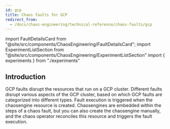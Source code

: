 ```yaml
---
id: gcp
title: Chaos faults for GCP
redirect_from:
  - /docs/chaos-engineering/technical-reference/chaos-faults/gcp
---
```


<!-- Import statement for Custom Components -->

import FaultDetailsCard from "@site/src/components/ChaosEngineering/FaultDetailsCard";
import ExperimentListSection from "@site/src/components/ChaosEngineering/ExperimentListSection"
import { experiments } from "./experiments"

<!-- Heading Description -->

## Introduction

GCP faults disrupt the resources that run on a GCP cluster. Different faults disrupt various aspects of the GCP cluster, based on which GCP faults are categorized into different types.
Fault execution is triggered when the chaosengine resource is created. Chaosengines are embedded within the steps of a chaos fault, but you can also create the chaosengine manually, and the chaos operator reconciles this resource and triggers the fault execution.

<!-- Experiment List and Search Bar (every experiment added below, need to be added in this file also) -->

